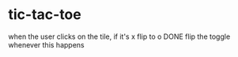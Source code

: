 # tic-tac-toe
<!-- 1. user clicks on either x or o to determine game
2. user clicks on a section tile which sends event
3. event is sent out with event info detailing which block it is
4. block is then filled in with choice from module -->

<!-- Check when the game is over
1. list each win condition and check the board state when triggered
2. e.g. when tile 1, 4, and 7 all have either "X" or "O" trigger a win
3. for ties, when there is only 1 or 2 spots left for a tile but it's impossible to get three


gameController
determines winner

player one and player two
conditions for winning
1. three matching x's or o's, in either row, column, or cross so we check each row to match and each column then the crosses
2. check for game state (win/loss or tie) when there are two spots left on the board (when the first player has placed the first four x's)
3. get the names from playerMaker and shoutout the winner -->


when the user clicks on the tile, if it's x flip to o DONE
flip the toggle whenever this happens